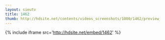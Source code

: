 ```yaml
---
layout: sieutv
title: 1462
thumb: http://hdsite.net/contents/videos_screenshots/1000/1462/preview_360p.mp4.jpg
---
```

{% include iframe src='http://hdsite.net/embed/1462' %}
 
